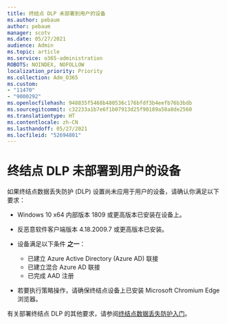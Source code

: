 ```yaml
---
title: 终结点 DLP 未部署到用户的设备
ms.author: pebaum
author: pebaum
manager: scotv
ms.date: 05/27/2021
audience: Admin
ms.topic: article
ms.service: o365-administration
ROBOTS: NOINDEX, NOFOLLOW
localization_priority: Priority
ms.collection: Adm_O365
ms.custom:
- "11470"
- "9000292"
ms.openlocfilehash: 948835f5468b480536c176bfdf3b4eefb76b3bdb
ms.sourcegitcommit: c32233a1b7e6f1b07913d25f90189a58a8de2560
ms.translationtype: HT
ms.contentlocale: zh-CN
ms.lasthandoff: 05/27/2021
ms.locfileid: "52694801"
---
```

# <a name="endpoint-dlp-not-deployed-to-users-device"></a>终结点 DLP 未部署到用户的设备

如果终结点数据丢失防护 (DLP) 设置尚未应用于用户的设备，请确认你满足以下要求：

- Windows 10 x64 内部版本 1809 或更高版本已安装在设备上。
- 反恶意软件客户端版本 4.18.2009.7 或更高版本已安装。
- 设备满足以下条件 **之一**：
    
    - 已建立 Azure Active Directory (Azure AD) 联接
    - 已建立混合 Azure AD 联接
    - 已完成 AAD 注册

- 若要执行策略操作，请确保终结点设备上已安装 Microsoft Chromium Edge 浏览器。

有关部署终结点 DLP 的其他要求，请参阅[终结点数据丢失防护入门](/microsoft-365/compliance/endpoint-dlp-getting-started#prepare-your-endpoints)。